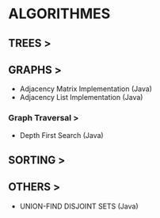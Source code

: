 # ALGORITHMES #################
 ## TREES >
 
 ## GRAPHS >
 - Adjacency Matrix Implementation (Java)
 - Adjacency List Implementation (Java)
  ### Graph Traversal > 
  - Depth First Search (Java)
 ## SORTING >
 ## OTHERS >
 - UNION-FIND DISJOINT SETS (Java)

